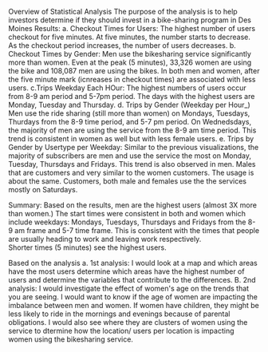 Overview of Statistical Analysis
The purpose of the analysis  is to help investors determine if they should invest in a bike-sharing program in Des Moines
Results:
a. Checkout Times for Users: The highest number of users checkout for five minutes. At five minutes, the number starts to decrease. As the checkout period increases, the number of users decreases.
b. Checkout Times by Gender: Men use the bikesharing service significantly more than women. Even at the peak (5 minutes), 33,326 women are using the bike and 108,087 men are using the bikes. In both men and women, after the five minute mark (icnreases in checkout times) are associated with less users.
c.Trips Weekday Each HOur: The highest numbers of users occur from 8-9 am period and 5-7pm period. The days with the highest users are Monday, Tuesday and Thursday. 
d. Trips by Gender (Weekday per Hour_) Men use the ride sharing (still more than women) on Mondays, Tuesdays, Thurdays from the 8-9 time period, and 5-7 pm period. On Wednedsdays, the majority of men are using the service from the 8-9 am time period. This trend is consistent in women as well but with less female users.
e. Trips by Gender by Usertype per Weekday: Similar to the previous visualizations, the majority of subscribers are men and use the service the most on Monday, Tuesday, Thursdays and Fridays. This trend is also observed in men. Males that are customers and very similar to the women customers. The usage is about the same. Customers, both male and females use the the services mostly on Saturdays. 

Summary:
Based on the results, men are the highest users (almost 3X more than women.) The start times were consistent in both and women which include weekdays: Mondays, Tuesdays, Thursdays and Fridays from the 8-9 am frame and 5-7 time frame. This is consistent with the times that people are usually heading to work and leaving work respectively.  
Shorter times (5 minutes) see the highest users. 

Based on the analysis
a. 1st analysis: I would look at a map and which areas have the most users determine which areas have the highest number of users and determine the variables that contribute to the differences.
B. 2nd analysis: I would investigate the effect of women's age on the trends that you are seeing. I would want to know if the age of women are impacting the imbalance between men and women. If women have children, they might be less likely to ride in the mornings and evenings because of parental obligations. I would also see where they are clusters of women using the service to dtermine how the location/ users per location is impacting women using the bikesharing service.

